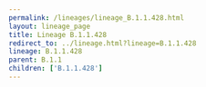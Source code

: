 ```yaml
---
permalink: /lineages/lineage_B.1.1.428.html
layout: lineage_page
title: Lineage B.1.1.428
redirect_to: ../lineage.html?lineage=B.1.1.428
lineage: B.1.1.428
parent: B.1.1
children: ['B.1.1.428']
---
```

